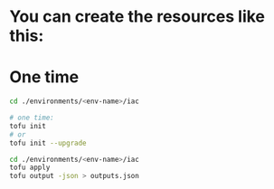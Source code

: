 # You can create the resources like this:

# One time
```bash
cd ./environments/<env-name>/iac

# one time:
tofu init
# or
tofu init --upgrade
```



```bash
cd ./environments/<env-name>/iac
tofu apply
tofu output -json > outputs.json
```